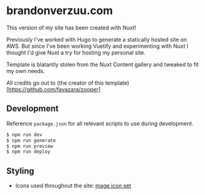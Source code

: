 # brandonverzuu.com

This version of my site has been created with Nuxt!

Previously I've worked with Hugo to generate a statically hosted site on AWS. But since I've been working Vuetify and experimenting with Nuxt I thought I'd give Nuxt a try for hosting my personal site.

Template is blatantly stolen from the Nuxt Content gallery and tweaked to fit my own needs.

All credits go out to (the creator of this template)[https://github.com/fayazara/zooper] 

## Development

Reference `package.json` for all relevant scripts to use during development.

```bash
$ npm run dev 
$ npm run generate
$ npm run preview
$ npm run deploy
```

## Styling

- Icons used throughout the site: [mage icon set](https://icones.js.org/collection/mage)
